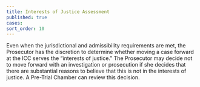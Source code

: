 ```yaml
---
title: Interests of Justice Assessment
published: true
cases:
sort_order: 10
---
```



Even when the jurisdictional and admissibility requirements are met, the Prosecutor has the discretion to determine whether moving a case forward at the ICC serves the “interests of justice.” The Prosecutor may decide not to move forward with an investigation or prosecution if she decides that there are substantial reasons to believe that this is not in the interests of justice. A Pre-Trial Chamber can review this decision.
